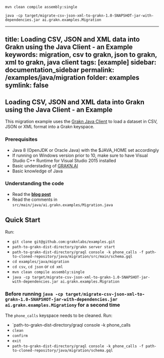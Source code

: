 `mvn clean compile assembly:single`

`java -cp target/migrate-csv-json-xml-to-grakn-1.0-SNAPSHOT-jar-with-dependencies.jar ai.grakn.examples.Migration`

---
title: Loading CSV, JSON and XML data into Grakn using the Java Client - an Example
keywords: migration, csv to grakn, json to grakn, xml to grakn, java client
tags: [example]
sidebar: documentation_sidebar
permalink: /examples/java/migration
folder: examples
symlink: false
---

## Loading CSV, JSON and XML data into Grakn using the Java Client - an Example

This migration example uses the [Grakn Java Client](https://github.com/graknlabs/grakn/tree/master/client-java) to load a dataset in CSV, JSON or XML format into a Grakn keyspace.

### Prerequisites
- Java 8 (OpenJDK or Oracle Java) with the $JAVA_HOME set accordingly
- If running on Windows version prior to 10, make sure to have Visual Studio C++ Runtime for Visual Studio 2015 installed
- Basic understading of [GRAKN.AI](http://dev.grakn.ai/docs)
- Basic knowledge of Java

### Understanding the code

- Read the **[blog post](...)**
- Read the comments in `src/main/java/ai.grakn.examples/Migration.java`

## Quick Start

Run:

- `git clone git@github.com:graknlabs/examples.git`
- `path-to-grakn-dist-directory/grakn server start`
- `path-to-grakn-dist-directory/graql console -k phone_calls -f path-to-cloned-repository/java/migration/src/main/schema.gql`
- `cd examples/java/migration`
- `cd csv`, `cd json` or `cd xml`
- `mvn clean compile assembly:single`
- `java -cp target/migrate-csv-json-xml-to-grakn-1.0-SNAPSHOT-jar-with-dependencies.jar ai.grakn.examples.Migration`

### Before running `java -cp target/migrate-csv-json-xml-to-grakn-1.0-SNAPSHOT-jar-with-dependencies.jar ai.grakn.examples.Migrationy` for a second time

The `phone_calls` keyspace needs to be cleaned. Run:

- `path-to-grakn-dist-directory/graql console -k phone_calls
- `clean`
- `confirm`
- `exit`
- `path-to-grakn-dist-directory/graql console -k phone_calls -f path-to-cloned-repository/java/migration/schema.gql`
